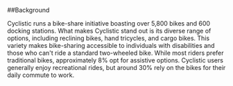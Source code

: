 ##Background

Cyclistic runs a bike-share initiative boasting over 5,800 bikes and 600 docking stations. What makes Cyclistic stand out is its diverse range of options, including reclining bikes, hand tricycles, and cargo bikes. This variety makes bike-sharing accessible to individuals with disabilities and those who can't ride a standard two-wheeled bike. While most riders prefer traditional bikes, approximately 8% opt for assistive options. Cyclistic users generally enjoy recreational rides, but around 30% rely on the bikes for their daily commute to work.
